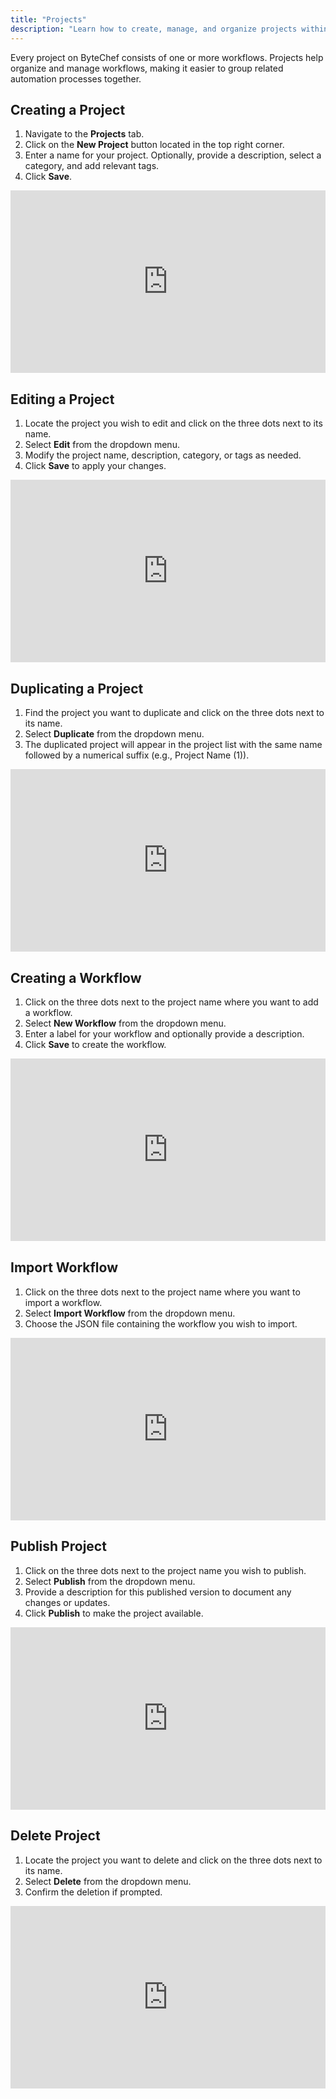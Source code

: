 ```yaml
---
title: "Projects"
description: "Learn how to create, manage, and organize projects within ByteChef."
---
```


Every project on ByteChef consists of one or more workflows. Projects help organize and manage workflows, making it
easier to group related automation processes together.

## Creating a Project

1. Navigate to the **Projects** tab.
2. Click on the **New Project** button located in the top right corner.
3. Enter a name for your project. Optionally, provide a description, select a category, and add relevant tags.
4. Click **Save**.

<div style="position:relative;height:0;width:100%;overflow:hidden;z-index:99999;box-sizing:border-box;padding-bottom:calc(51.63511188% + 32px)">
<iframe src="https://www.guidejar.com/embed/yvaNwrCiff9yL75oxQcS?type=1&controls=on" width="100%" height="100%" style="height:100%;position:absolute;inset:0" allowfullscreen frameborder="0"></iframe>
</div>

## Editing a Project

1. Locate the project you wish to edit and click on the three dots next to its name.
2. Select **Edit** from the dropdown menu.
3. Modify the project name, description, category, or tags as needed.
4. Click **Save** to apply your changes.

<div style="position:relative;height:0;width:100%;overflow:hidden;z-index:99999;box-sizing:border-box;padding-bottom:calc(51.63511188% + 32px)">
<iframe src="https://www.guidejar.com/embed/4q7V8ueUNR3AwCr19p3K?type=1&controls=on" width="100%" height="100%" style="height:100%;position:absolute;inset:0" allowfullscreen frameborder="0"></iframe>
</div>

## Duplicating a Project

1. Find the project you want to duplicate and click on the three dots next to its name.
2. Select **Duplicate** from the dropdown menu.
3. The duplicated project will appear in the project list with the same name followed by a numerical suffix (e.g.,
   Project Name (1)).

<div style="position:relative;height:0;width:100%;overflow:hidden;z-index:99999;box-sizing:border-box;padding-bottom:calc(51.63511188% + 32px)">
<iframe src="https://www.guidejar.com/embed/4bAqjD5y9nSX4SC9lSWd?type=1&controls=on" width="100%" height="100%" style="height:100%;position:absolute;inset:0" allowfullscreen frameborder="0"></iframe>
</div>

## Creating a Workflow

1. Click on the three dots next to the project name where you want to add a workflow.
2. Select **New Workflow** from the dropdown menu.
3. Enter a label for your workflow and optionally provide a description.
4. Click **Save** to create the workflow.

<div style="position:relative;height:0;width:100%;overflow:hidden;z-index:99999;box-sizing:border-box;padding-bottom:calc(51.63511188% + 32px)">
<iframe src="https://www.guidejar.com/embed/hKXp2J07qDjlTcyz4PJp?type=1&controls=on" width="100%" height="100%" style="height:100%;position:absolute;inset:0" allowfullscreen frameborder="0"></iframe>
</div>

## Import Workflow

1. Click on the three dots next to the project name where you want to import a workflow.
2. Select **Import Workflow** from the dropdown menu.
3. Choose the JSON file containing the workflow you wish to import.

<div style="position:relative;height:0;width:100%;overflow:hidden;z-index:99999;box-sizing:border-box;padding-bottom:calc(51.63511188% + 32px)">
<iframe src="https://www.guidejar.com/embed/3VXegVDeydYISpJxo250?type=1&controls=on" width="100%" height="100%" style="height:100%;position:absolute;inset:0" allowfullscreen frameborder="0"></iframe>
</div>

## Publish Project

1. Click on the three dots next to the project name you wish to publish.
2. Select **Publish** from the dropdown menu.
3. Provide a description for this published version to document any changes or updates.
4. Click **Publish** to make the project available.

<div style="position:relative;height:0;width:100%;overflow:hidden;z-index:99999;box-sizing:border-box;padding-bottom:calc(51.63511188% + 32px)">
<iframe src="https://www.guidejar.com/embed/QTdT12o09JYLf3Ia0veD?type=1&controls=on" width="100%" height="100%" style="height:100%;position:absolute;inset:0" allowfullscreen frameborder="0"></iframe>
</div>

## Delete Project

1. Locate the project you want to delete and click on the three dots next to its name.
2. Select **Delete** from the dropdown menu.
3. Confirm the deletion if prompted.

<div style="position:relative;height:0;width:100%;overflow:hidden;z-index:99999;box-sizing:border-box;padding-bottom:calc(51.63511188% + 32px)">
<iframe src="https://www.guidejar.com/embed/a8FJf631lYiJfSEDeFSn?type=1&controls=on" width="100%" height="100%" style="height:100%;position:absolute;inset:0" allowfullscreen frameborder="0"></iframe>
</div>
